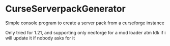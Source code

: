 # CurseServerpackGenerator
 Simple console program to create a server pack from a curseforge instance

Only tried for 1.21, and supporting only neoforge for a mod loader atm
Idk if i will update it if nobody asks for it
